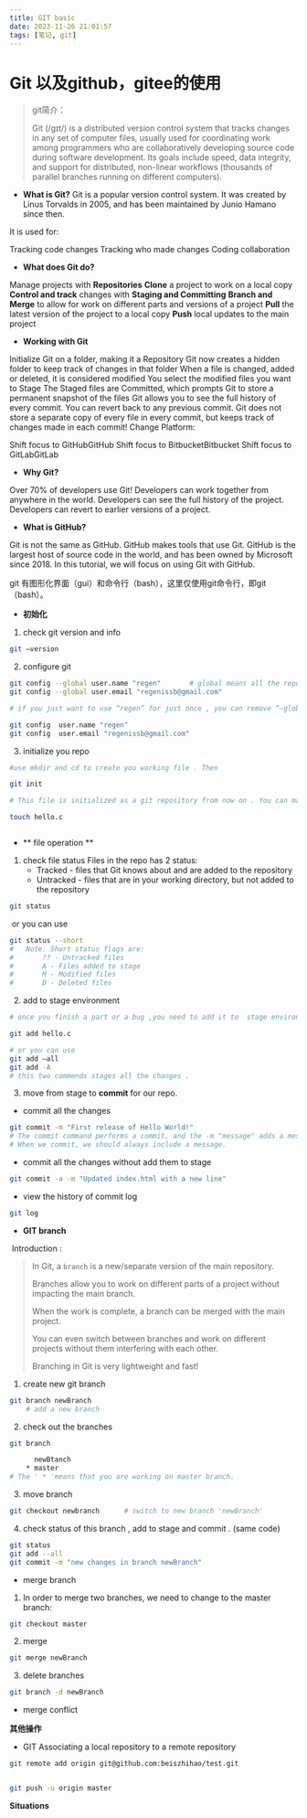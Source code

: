 ```yaml
---
title: GIT basic
date: 2023-11-26 21:01:57
tags: [笔记, git]
---
```


# Git 以及github，gitee的使用

> git简介：
>
> Git (/ɡɪt/) is a distributed version control system that tracks changes in any set of computer files, usually used for coordinating work among programmers who are collaboratively developing source code during software development. Its goals include speed, data integrity, and support for distributed, non-linear workflows (thousands of parallel branches running on different computers).

* **What is Git?**
  Git is a popular version control system. It was created by Linus Torvalds in 2005, and has been maintained by Junio Hamano since then.

It is used for:

Tracking code changes
Tracking who made changes
Coding collaboration

* **What does Git do?**

Manage projects with **Repositories**
**Clone** a project to work on a local copy
**Control and track** changes with **Staging and Committing**
**Branch and Merge** to allow for work on different parts and versions of a project
**Pull** the latest version of the project to a local copy
**Push** local updates to the main project

*  **Working with Git**

Initialize Git on a folder, making it a Repository
Git now creates a hidden folder to keep track of changes in that folder
When a file is changed, added or deleted, it is considered modified
You select the modified files you want to Stage
The Staged files are Committed, which prompts Git to store a permanent snapshot of the files
Git allows you to see the full history of every commit.
You can revert back to any previous commit.
Git does not store a separate copy of every file in every commit, but keeps track of changes made in each commit!
Change Platform:

Shift focus to GitHubGitHub
Shift focus to BitbucketBitbucket
Shift focus to GitLabGitLab

* **Why Git?**

Over 70% of developers use Git!
Developers can work together from anywhere in the world.
Developers can see the full history of the project.
Developers can revert to earlier versions of a project.

* **What is GitHub?**

Git is not the same as GitHub.
GitHub makes tools that use Git.
GitHub is the largest host of source code in the world, and has been owned by Microsoft since 2018.
In this tutorial, we will focus on using Git with GitHub.


git 有图形化界面（gui）和命令行（bash），这里仅使用git命令行，即git（bash）。

* **初始化**

1. check git version and info

```bash
git —version

```

2. configure git

```bash
git config --global user.name "regen"		# global means all the repos are in charge
git config --global user.email "regenissb@gmail.com"

# if you just want to use “regen” for just once , you can remove “—global”

git config  user.name "regen"		
git config  user.email "regenissb@gmail.com"

```

3. initialize you repo 

```bash
#use mkdir and cd to create you working file . Then

git init  

# This file is initialized as a git repository from now on . You can make files.

touch hello.c



```

* ** file operation  **

1. check file status
   Files in the repo has 2 status:
   * Tracked - files that Git knows about and are added to the repository
   * Untracked - files that are in your working directory, but not added to the repository

```bash
git status
```

​		or you can use 

```bash
git status --short
#	Note: Short status flags are:
#		?? - Untracked files
#		A - Files added to stage
#		M - Modified files
#		D - Deleted files
```







2. add to stage environment 

```bash
# once you finish a part or a bug ,you need to add it to  stage environment. So that you files in the stage environment are ready to commit .

git add hello.c

# or you can use 
git add —all
git add -A
# this two commends stages all the changes .	
```

3. move from  stage to **commit** for our repo.

* commit all the changes 

```bash
git commit -m "First release of Hello World!"
# The commit command performs a commit, and the -m "message" adds a message.
# When we commit, we should always include a message.

```

* commit all the changes without add them to stage

```bash
git commit -a -m "Updated index.html with a new line"
```

* view the history of commit log

```bash
git log
```

* **GIT branch**

​	Introduction :

> In Git, a `branch` is a new/separate version of the main repository.
>
> Branches allow you to work on different parts of a project without impacting the main branch.
>
> When the work is complete, a branch can be merged with the main project.
>
> You can even switch between branches and work on different projects without them interfering with each other.
>
> Branching in Git is very lightweight and fast!

1. create new git branch

```bash
git branch newBranch
	# add a new branch
```

2. check out the branches

```bash
git branch

	  newBtanch
	* master
# The ' * 'means that you are working on master branch.
```

3. move branch

```bash
git checkout newbranch 		# switch to new branch 'newBranch'

```

4. check status of this branch , add to stage and commit . (same code)

```bash
git status
git add --all
git commit -m "new changes in branch newBranch"
```

* merge branch 

1. In order to merge two branches, we need to change to the master branch:

```bash
git checkout master
```

2. merge

```bash
git merge newBranch
```

3. delete branches

```bash
git branch -d newBranch
```

* merge conflict

**其他操作**

* GIT Associating a local repository to a remote repository

```bash
git remote add origin git@github.com:beiszhihao/test.git
```

```bash

git push -u origin master
```
**Situations**

